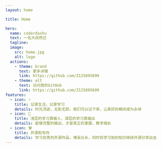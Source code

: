 ```yaml
---
layout: home

title: Home

hero:
  name: coderdashu
  text: 一名大叔而已
  tagline:
  image:
    src: home.jpg
    alt: logo
  actions:
    - theme: brand
      text: 更多详情
      link: https://github.com/Z125895699
    - theme: alt
      text: 访问我的GitHub
      link: https://github.com/Z125895699
features:
  - icon: ⚡️ 
    title: 记录生活，记录学习
    details: 时光流逝，无影无踪，我们可以记下来，让美好的瞬间成为永恒
  - icon: 🖖
    title: 浅层的学习靠输入，深层的学习靠输出
    details: 能够完整的输出，才是真正的掌握，教学相长
  - icon: 🛠️
    title: 开源和写作
    details: 学习优秀的开源作品，博采众长，同时将学习到的知识继续开源分享出去
---
```

